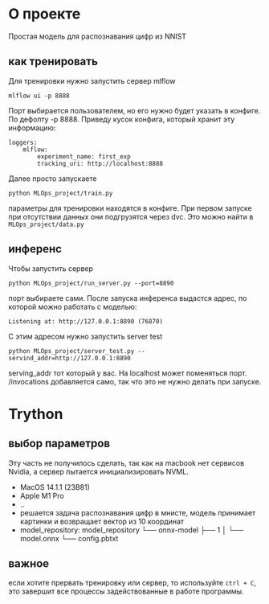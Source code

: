 # О проекте

Простая модель для распознавания цифр из NNIST

## как тренировать
Для тренировки нужно запустить сервер mlflow

    mlflow ui -p 8888

Порт выбирается пользователем, но его нужно будет указать в конфиге. По дефолту -p 8888. Приведу кусок конфига, который хранит эту информацию:

    loggers:
        mlflow:
            experiment_name: first_exp
            tracking_uri: http://localhost:8888

Далее просто запускаете

    python MLOps_project/train.py

параметры для тренировки находятся в конфиге. При первом запуске при отсутствии данных они подгрузятся через dvc. Это можно найти в `MLOps_project/data.py`

## инференс

Чтобы запустить сервер

    python MLOps_project/run_server.py --port=8890

порт выбираете сами. После запуска инференса выдастся адрес, по которой можно работать с моделью:

    Listening at: http://127.0.0.1:8890 (76870)

С этим адресом нужно запустить server test

    python MLOps_project/server_test.py --servind_addr=http://127.0.0.1:8890

serving_addr тот который у вас. На localhost может поменяться порт. /invocations добавляется само, так что это не нужно делать при запуске.


# Trython

## выбор параметров

Эту часть не получилось сделать, так как на macbook нет сервисов Nvidia, а сервер пытается инициализировать NVML.

- MacOS 14.1.1 (23B81)
- Apple M1 Pro
- ..
- решается задача распознавания цифр в мнисте, модель принимает картинки и возвращает вектор из 10 координат
- model_repository:
    model_repository
    └── onnx-model
        ├── 1
        │   └── model.onnx
        └── config.pbtxt




## важное

если хотите прервать тренировку или сервер, то используйте `ctrl + C`, это завершит все процессы задействованные в работе программы.
